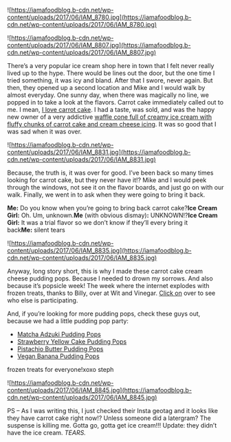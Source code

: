 ![https://iamafoodblog.b-cdn.net/wp-content/uploads/2017/06/IAM_8780.jpg](https://iamafoodblog.b-cdn.net/wp-content/uploads/2017/06/IAM_8780.jpg)

![https://iamafoodblog.b-cdn.net/wp-content/uploads/2017/06/IAM_8807.jpg](https://iamafoodblog.b-cdn.net/wp-content/uploads/2017/06/IAM_8807.jpg)

There’s a very popular ice cream shop here in town that I felt never really lived up to the hype. There would be lines out the door, but the one time I tried something, it was icy and bland. After that I swore, never again. But then, they opened up a second location and Mike and I would walk by almost everyday. One sunny day, when there was magically no line, we popped in to take a look at the flavors. Carrot cake immediately called out to me. I mean, [I love carrot cake](https://iamafoodblog.com/carrot-loaf-recipe/). I had a taste, was sold, and was the happy new owner of a very addictive [waffle cone full of creamy ice cream with fluffy chunks of carrot cake and cream cheese icing](https://www.instagram.com/p/BUAOCqqgdHy/). It was so good that I was sad when it was over.

![https://iamafoodblog.b-cdn.net/wp-content/uploads/2017/06/IAM_8831.jpg](https://iamafoodblog.b-cdn.net/wp-content/uploads/2017/06/IAM_8831.jpg)

Because, the truth is, it was over for good. I’ve been back so many times looking for carrot cake, but they never have it!? Mike and I would peek through the windows, not see it on the flavor boards, and just go on with our walk. Finally, we went in to ask when they were going to bring it back.

**Me:** Do you know when you’re going to bring back carrot cake?**Ice Cream Girl:** Oh. Um, unknown.**Me** (with obvious dismay)**:** UNKNOWN!?**Ice Cream Girl:** It was a trial flavor so we don’t know if they’ll every bring it back**Me:** silent tears

![https://iamafoodblog.b-cdn.net/wp-content/uploads/2017/06/IAM_8835.jpg](https://iamafoodblog.b-cdn.net/wp-content/uploads/2017/06/IAM_8835.jpg)

Anyway, long story short, this is why I made these carrot cake cream cheese pudding pops. Because I needed to drown my sorrows. And also because it’s popsicle week! The week where the internet explodes with frozen treats, thanks to Billy, over at Wit and Vinegar. [Click on](http://witandvinegar.com/popsicleweek) over to see who else is participating.

And, if you’re looking for more pudding pops, check these guys out, because we had a little pudding pop party:

- [Matcha Adzuki Pudding Pops](http://fixfeastflair.com/home/matcha-azuki-pudding-pops)
- [Strawberry Yellow Cake Pudding Pops](http://www.hummingbirdhigh.com/2017/06/strawberry-yellow-cake-pudding-pops.html)
- [Pistachio Butter Pudding Pops](http://mynameisyeh.com/mynameisyeh/2017/6/pistachio-pudding-pops)
- [Vegan Banana Pudding Pops](http://www.kaleandcaramel.com/food/vegan-banana-pudding-pops)

frozen treats for everyone!xoxo steph

![https://iamafoodblog.b-cdn.net/wp-content/uploads/2017/06/IAM_8845.jpg](https://iamafoodblog.b-cdn.net/wp-content/uploads/2017/06/IAM_8845.jpg)

PS – As I was writing this, I just checked their Insta geotag and it looks like they have carrot cake right now!? Unless someone did a latergram? The suspense is killing me. Gotta go, gotta get ice cream!!! Update: they didn’t have the ice cream. *TEARS.*
